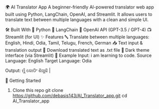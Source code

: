 🌍 AI Translator App
A beginner-friendly AI-powered translator web app built using Python, LangChain, OpenAI, and Streamlit. It allows users to translate text between multiple languages with a clean and simple UI.

🛠 Built With
🐍 Python
💬 LangChain
🤖 OpenAI API (GPT-3.5 / GPT-4)
📺 Streamlit (for UI)
✨ Features
🔤 Translate between multiple languages:
English, Hindi, Odia, Tamil, Telugu, French, German
📥 Text input & translation output
💾 Download translated text as .txt file
🖤 Dark theme interface (via Streamlit)
📸 Example
Input:
i am learning to code.
Source Language: English
Target Language: Odia

Output:
ମୁଁ କୋଡିଂ ଶିଖୁଛି |

🚀 Getting Started
1. Clone this repo
git clone https://github.com/debasis143/AI_Translator_app.git
cd AI_Translator_app
